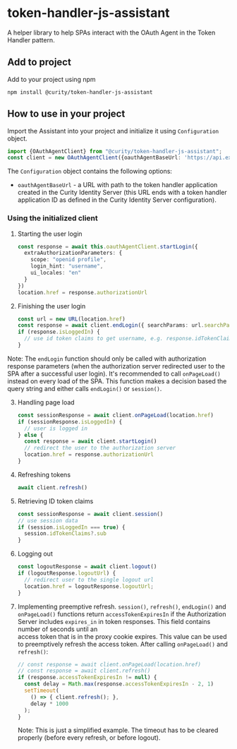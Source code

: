 # token-handler-js-assistant
A helper library to help SPAs interact with the OAuth Agent in the Token Handler pattern.

## Add to project
Add to your project using npm

```
npm install @curity/token-handler-js-assistant
```

## How to use in your project

Import the Assistant into your project and initialize it using `Configuration` object.
```typescript
import {OAuthAgentClient} from "@curity/token-handler-js-assistant";
const client = new OAuthAgentClient({oauthAgentBaseUrl: 'https://api.example.com/oauthagent/example'})
```
The `Configuration` object contains the following options:
- `oauthAgentBaseUrl` - a URL with path to the token handler application created in the Curity Identity Server (this URL ends with a token handler application ID
  as defined in the Curity Identity Server configuration).

### Using the initialized client

1. Starting the user login
   ```typescript
   const response = await this.oauthAgentClient.startLogin({
     extraAuthorizationParameters: {
       scope: "openid profile", 
       login_hint: "username",
       ui_locales: "en"
     }
   })
   location.href = response.authorizationUrl
   ```
2. Finishing the user login
   ```typescript
   const url = new URL(location.href)
   const response = await client.endLogin({ searchParams: url.searchParams })
   if (response.isLoggedIn) {
     // use id token claims to get username, e.g. response.idTokenClaims?.sub
   }
   ``` 
Note: The `endLogin` function should only be called with authorization response parameters (when the authorization
server redirected user to the SPA after a successful user login). It's recommended to call `onPageLoad()` instead
on every load of the SPA. This function makes a decision based the query string and either calls `endLogin()` or `session()`.

3. Handling page load
   ```typescript
   const sessionResponse = await client.onPageLoad(location.href)
   if (sessionResponse.isLoggedIn) {
     // user is logged in
   } else {
     const response = await client.startLogin()
     // redirect the user to the authorization server
     location.href = response.authorizationUrl
   }
   ```
4. Refreshing tokens
   ```typescript
   await client.refresh()
   ```
5. Retrieving ID token claims
   ```typescript
   const sessionResponse = await client.session()
   // use session data
   if (session.isLoggedIn === true) {
     session.idTokenClaims?.sub
   }
   ```
6. Logging out
   ```typescript
   const logoutResponse = await client.logout()
   if (logoutResponse.logoutUrl) {
     // redirect user to the single logout url
     location.href = logoutResponse.logoutUrl;
   }
   ```
   
7. Implementing preemptive refresh. `session()`, `refresh()`, `endLogin()` and `onPageLoad()` functions return `accessTokenExpiresIn`
   if the Authorization Server includes `expires_in` in token responses. This field contains number of seconds until an  
   access token that is in the proxy cookie expires. This value can be used to preemptively refresh the access token.
   After calling `onPageLoad()` and `refresh()`:
   ```typescript
   // const response = await client.onPageLoad(location.href)
   // const response = await client.refresh()
   if (response.accessTokenExpiresIn != null) {
     const delay = Math.max(response.accessTokenExpiresIn - 2, 1)
     setTimeout(
       () => { client.refresh(); },
       delay * 1000
     );
   }
   ```
   Note: This is just a simplified example. The timeout has to be cleared properly (before every refresh, or before logout).